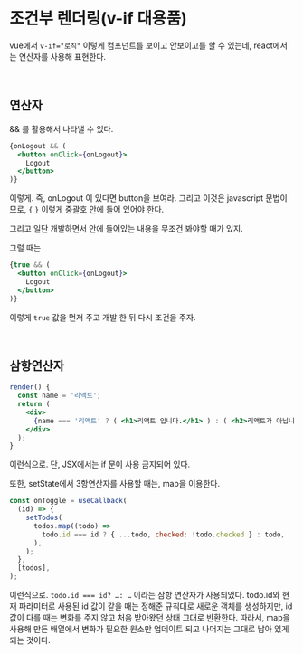 # 조건부 렌더링(v-if 대용품)

vue에서 `v-if="로직"` 이렇게 컴포넌트를 보이고 안보이고를 할 수 있는데, react에서는 연산자를 사용해 표현한다.

<br/>

## 연산자

 && 를 활용해서 나타낼 수 있다.

```jsx
{onLogout && (
  <button onClick={onLogout}>
    Logout
  </button>
)}
```

이렇게. 즉, onLogout 이 있다면 button을 보여라. 그리고 이것은 javascript 문법이므로, `{` `}` 이렇게 중괄호 안에 들어 있어야 한다.

그리고 일단 개발하면서 안에 들어있는 내용을 무조건 봐야할 때가 있지.

그럴 때는

```jsx
{true && (
  <button onClick={onLogout}>
    Logout
  </button>
)}
```

이렇게 `true` 값을 먼저 주고 개발 한 뒤 다시 조건을 주자.

<br/>

## 삼항연산자

```jsx
render() {
  const name = '리액트';
  return (
    <div>
      {name === '리액트' ? ( <h1>리액트 입니다.</h1> ) : ( <h2>리액트가 아닙니다.</h2> )}
    </div>
  );
}
```

이런식으로. 단, JSX에서는 if 문이 사용 금지되어 있다.

또한, setState에서 3항연산자를 사용할 때는, map을 이용한다.

```jsx
const onToggle = useCallback(
  (id) => {
    setTodos(
      todos.map((todo) =>
        todo.id === id ? { ...todo, checked: !todo.checked } : todo,
      ),
    );
  },
  [todos],
);
```

이런식으로. `todo.id === id? …: …` 이라는 삼항 연산자가 사용되었다. todo.id와 현재 파라미터로 사용된 id 값이 같을 때는 정해준 규칙대로 새로운 객체를 생성하지만, id 값이 다를 때는 변화를 주지 않고 처음 받아왔던 상태 그대로 반환한다. 따라서, map을 사용해 만든 배열에서 변화가 필요한 원소만 업데이트 되고 나머지는 그대로 남아 있게 되는 것이다.
